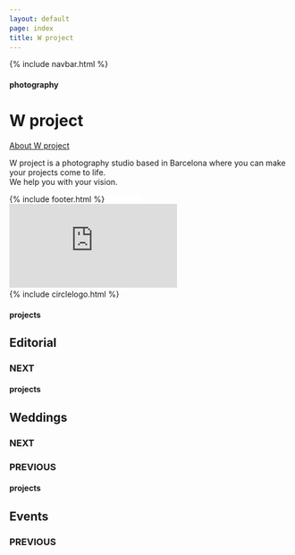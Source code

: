 ```yaml
---
layout: default
page: index
title: W project
---
```


{% include navbar.html %}

<div class="home-section">
    <h4 class="home-tag">photography</h4>
    <h1 class="home-title">W project</h1>
<div class="home-text-container">
    <a class="home-button" href="/about">About W project</a>
    <p class="home-parag">W project is a photography studio based in Barcelona where you can make your projects come to life.
<br>We help you with your vision.</p>
</div>
{% include footer.html %}
    <img src="/assets/images/home-arrow.svg" class="home-arrow" alt="white arrow down"/>
    <div class="video-container">
        <iframe src="https://streamable.com/e/dme3zn?autoplay=1&nocontrols=1" frameborder="0" allowfullscreen allow="autoplay"></iframe>
    </div>
</div>
{% include circlelogo.html %}
<div class="projects-section" id="projects">
    <div class="project-one-section">
        <div class="stack stack1">
            <div class="card card1" style="background-image: url(../assets/images/editorial1.jpg); background-size: cover"></div>
            <div class="card card1" style="background-image: url(../assets/images/editorial2.jpg); background-size: cover"></div>
            <div class="card card1" style="background-image: url(../assets/images/editorial3.jpg); background-size: cover"></div>
            <div class="card card1" style="background-image: url(../assets/images/editorial4.jpg); background-size: cover"></div>
            <div class="card card1" style="background-image: url(../assets/images/editorial5.jpg); background-size: cover"></div>
        </div>
        <h4 class="projects-tag">projects</h4>
        <h2 class="projects-category">Editorial</h2>
        <h3 class="projects-next">NEXT</h3>
        <p class="projects-next-line"></p>
    </div>
    <div class="project-two-section">
        <div class="stack stack2">
            <div class="card card2" style="background-image: url(../assets/images/wed1.jpg); background-size: cover"></div>
            <div class="card card2" style="background-image: url(../assets/images/wed2.jpg); background-size: cover"></div>
            <div class="card card2" style="background-image: url(../assets/images/wed3.jpg); background-size: cover"></div>
            <div class="card card2" style="background-image: url(../assets/images/wed4.jpg); background-size: cover"></div>
            <div class="card card2" style="background-image: url(../assets/images/wed5.jpg); background-size: cover"></div>
        </div>
        <h4 class="projects-tag">projects</h4>
        <h2 class="projects-category">Weddings</h2>
        <h3 class="projects-next">NEXT</h3>
        <p class="projects-next-line"></p>
        <h3 class="projects-previous">PREVIOUS</h3>
        <p class="projects-previous-line"></p>
    </div>
    <div class="project-three-section">
    <div class="stack stack3">
            <div class="card card3" style="background-image: url(../assets/images/event1.jpg); background-size: cover"></div>
            <div class="card card3" style="background-image: url(../assets/images/event2.jpg); background-size: cover"></div>
            <div class="card card3" style="background-image: url(../assets/images/event3.jpg); background-size: cover"></div>
            <div class="card card3" style="background-image: url(../assets/images/event4.jpg); background-size: cover"></div>
            <div class="card card3" style="background-image: url(../assets/images/event5.jpg); background-size: cover"></div>
        </div>
        <h4 class="projects-tag">projects</h4>
        <h2 class="projects-category">Events</h2>
        <h3 class="projects-previous">PREVIOUS</h3>
        <p class="projects-previous-line"></p>
    </div>
</div>
<script src="../js/cardstack.js"></script>
 <script src="../js/circlelogo.js"></script>
 <script src="../js/bgvideo.js"></script>
